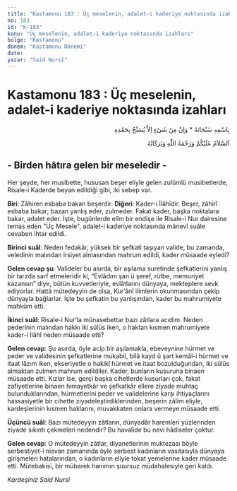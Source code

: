 ```yaml
---
title: "Kastamonu 183 : Üç meselenin, adalet-i kaderiye noktasında izahları"
no: 183
id: "K-183"
konu: "Üç meselenin, adalet-i kaderiye noktasında izahları"
bolge: "Kastamonu"
donem: "Kastamonu Dönemi"
date: 
yazar: "Said Nursî"
---
```


# Kastamonu 183 : Üç meselenin, adalet-i kaderiye noktasında izahları

<p class="arabic" dir="rtl" title="Meal: “Subhân Allah’ın adıyla” * “Hiçbir şey yoktur ki O'nu hamd ile tesbih etmesin” [İsrâ 17:44]">بِاسْمِهِ سُبْحَانَهُ * وَاِنْ مِنْ شَىْءٍ اِلاَّ يُسَبِّحُ بِحَمْدِهِ</p>

<p class="arabic" dir="rtl" title="Meal: “Allah’ın selâmı, rahmeti ve bereketleri, üzerinize olsun.”">اَلسَّلاَمُ عَلَيْكُمْ وَرَحْمَةُ اللّٰهِ وَبَرَكَاتُهُ</p>

## - Birden hâtıra gelen bir meseledir -

Her şeyde, her musibette, hususan beşer eliyle gelen zulümlü musibetlerde, Risale-i Kaderde beyan edildiği gibi, iki sebep var.

**Biri**: Zâhiren esbaba bakan beşerdir. **Diğeri**: Kader-i İlâhîdir. Beşer, zâhirî esbaba bakar; bazan yanlış eder, zulmeder. Fakat kader, başka noktalara bakar, adalet eder. İşte, bugünlerde elîm bir endişe ile Risale-i Nur dairesine temas eden "Üç Mesele", adalet-i kaderiye noktasında mânevî suâle cevaben ihtar edildi.

**Birinci suâl**: Neden fedakâr, yüksek bir şefkati taşıyan valide, bu zamanda, veledinin malından irsiyet almasından mahrum edildi, kader müsaade eyledi?

**Gelen cevap şu**: Valideler bu asırda, bir aşılama suretinde şefkatlerini yanlış bir tarzda sarf etmeleridir ki, “Evlâdım şan ü şeref, rütbe, memuriyet kazansın” diye, bütün kuvvetleriyle, evlâtlarını dünyaya, mekteplere sevk ediyorlar. Hattâ mütedeyyin de olsa, Kur’ânî ilimlerin okunmasından çekip dünyayla bağlarlar. İşte bu şefkatin bu yanlışından, kader bu mahrumiyete mahkûm etti.

**İkinci suâl**: Risale-i Nur’la münasebettar bazı zâtlara acıdım. Neden pederinin malından hakkı iki sülüs iken, o haktan kısmen mahrumiyete kader-i İlâhî neden müsaade etti?

**Gelen cevap**: Şu asırda, öyle acip bir aşılamakla, ebeveynine hürmet ve peder ve validesinin şefkatlerine mukabil, bilâ kayd ü şart kemâl-i hürmet ve itaat lâzım iken, ekseriyetle o hakikî hürmet ve itaat bozulduğundan, iki sülüs almaktan zulmen mahrum edildiler. Kader, bunların kusuruna binaen müsaade etti. Kızlar ise, gerçi başka cihetlerde kusurları çok, fakat zafiyetlerine binaen himayetkâr ve şefkatkâr ellere ziyade muhtaç bulunduklarından, hürmetlerini peder ve validelerine karşı ihtiyaçlarını hassasiyetle bir cihette ziyadeleştirdiklerinden, beşerin zâlim eliyle, kardeşlerinin kısmen haklarını, muvakkaten onlara vermeye müsaade etti.

**Üçüncü suâl**: Bazı mütedeyyin zâtların, dünyadâr haremleri yüzlerinden ziyade sıkıntı çekmeleri nedendir? Bu havalide bu nevi hâdiseler çoktur.

**Gelen cevap**: O mütedeyyin zâtlar, diyanetlerinin muktezası böyle serbestiyet-i nisvan zamanında öyle serbest kadınların vasıtasıyla dünyaya girişmeleri hatalarından, o kadınların eliyle tokat yemelerine kader müsaade etti. Mütebakisi, bir mübarek hanımın şuursuz müdahalesiyle geri kaldı.

*Kardeşiniz*
*Said Nursî*
